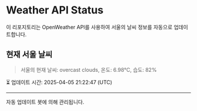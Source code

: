 
# Weather API Status

이 리포지토리는 OpenWeather API를 사용하여 서울의 날씨 정보를 자동으로 업데이트합니다.

## 현재 서울 날씨
> 서울의 현재 날씨: overcast clouds, 온도: 6.98°C, 습도: 82%

⏳ 업데이트 시간: 2025-04-05 21:22:47 (UTC)

---
자동 업데이트 봇에 의해 관리됩니다.
